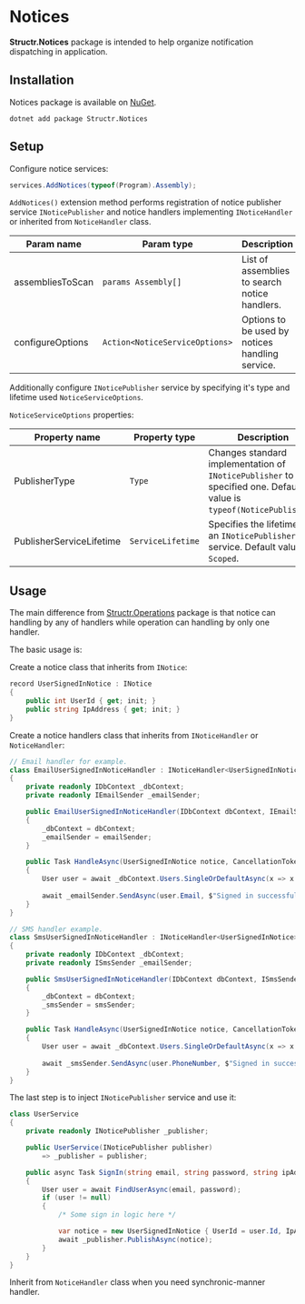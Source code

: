 # Notices

**Structr.Notices** package is intended to help organize notification dispatching in application.

## Installation

Notices package is available on [NuGet](https://www.nuget.org/packages/Structr.Notices/).

```
dotnet add package Structr.Notices
```

## Setup

Configure notice services:

```csharp
services.AddNotices(typeof(Program).Assembly);
```
`AddNotices()` extension method performs registration of notice publisher service `INoticePublisher` and notice handlers implementing `INoticeHandler` or inherited from `NoticeHandler` class.

| Param name | Param type | Description |
| --- | --- | --- |
| assembliesToScan | `params Assembly[]` | List of assemblies to search notice handlers. |
| configureOptions | `Action<NoticeServiceOptions>` | Options to be used by notices handling service. | 

Additionally configure `INoticePublisher` service by specifying it's type and lifetime used `NoticeServiceOptions`.

`NoticeServiceOptions` properties:

| Property name | Property type | Description |
| --- | --- | --- |
| PublisherType | `Type` | Changes standard implementation of `INoticePublisher` to specified one. Default value is `typeof(NoticePublisher)`. | 
| PublisherServiceLifetime | `ServiceLifetime` | Specifies the lifetime of an `INoticePublisher` service. Default value is `Scoped`. |

## Usage

The main difference from [Structr.Operations](https://www.nuget.org/packages/Structr.Operations/) package is that notice can handling by any of handlers while operation can handling by only one handler.

The basic usage is:

Create a notice class that inherits from `INotice`:

```csharp
record UserSignedInNotice : INotice
{
    public int UserId { get; init; }
    public string IpAddress { get; init; }
}
```

Create a notice handlers class that inherits from `INoticeHandler` or `NoticeHandler`:

```csharp
// Email handler for example.
class EmailUserSignedInNoticeHandler : INoticeHandler<UserSignedInNotice>
{
    private readonly IDbContext _dbContext;
    private readonly IEmailSender _emailSender;

    public EmailUserSignedInNoticeHandler(IDbContext dbContext, IEmailSender emailSender)
    {
        _dbContext = dbContext;
        _emailSender = emailSender;
    }

    public Task HandleAsync(UserSignedInNotice notice, CancellationToken cancellationToken)
    {
        User user = await _dbContext.Users.SingleOrDefaultAsync(x => x.Id == notice.UserId, cancellationToken);
    
        await _emailSender.SendAsync(user.Email, $"Signed in successfully with IP-address: {notice.IpAddress}");
    }
}

// SMS handler example.
class SmsUserSignedInNoticeHandler : INoticeHandler<UserSignedInNotice>
{
    private readonly IDbContext _dbContext;
    private readonly ISmsSender _emailSender;

    public SmsUserSignedInNoticeHandler(IDbContext dbContext, ISmsSender smsSender)
    {
        _dbContext = dbContext;
        _smsSender = smsSender;
    }

    public Task HandleAsync(UserSignedInNotice notice, CancellationToken cancellationToken)
    {
        User user = await _dbContext.Users.SingleOrDefaultAsync(x => x.Id == notice.UserId, cancellationToken);
    
        await _smsSender.SendAsync(user.PhoneNumber, $"Signed in successfully with IP-address: {notice.IpAddress}");
    }
}
```

The last step is to inject `INoticePublisher` service and use it:

```csharp
class UserService
{
    private readonly INoticePublisher _publisher;

    public UserService(INoticePublisher publisher)
        => _publisher = publisher;

    public async Task SignIn(string email, string password, string ipAddress)
    {
        User user = await FindUserAsync(email, password);
        if (user != null)
        {
            /* Some sign in logic here */

            var notice = new UserSignedInNotice { UserId = user.Id, IpAddress = ipAddress };
            await _publisher.PublishAsync(notice);
        }
    }
}
```

Inherit from `NoticeHandler` class when you need synchronic-manner handler.